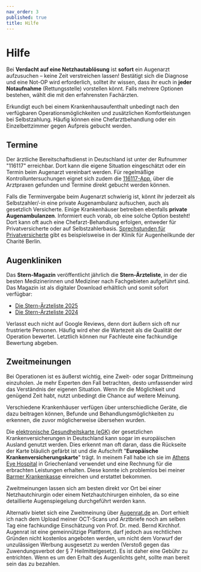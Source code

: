 ```yaml
---
nav_order: 3
published: true
title: Hilfe
---
```


# Hilfe

Bei **Verdacht auf eine Netzhautablösung** ist **sofort** ein Augenarzt aufzusuchen – keine Zeit verstreichen lassen! Bestätigt sich die Diagnose und eine Not-OP wird erforderlich, solltet ihr wissen, dass ihr euch in **jeder Notaufnahme** (Rettungsstelle) vorstellen könnt. Falls mehrere Optionen bestehen, wählt die mit den erfahrensten Fachärzten.

Erkundigt euch bei einem Krankenhausaufenthalt unbedingt nach den verfügbaren Operationsmöglichkeiten und zusätzlichen Komfortleistungen bei Selbstzahlung. Häufig können eine Chefarztbehandlung oder ein Einzelbettzimmer gegen Aufpreis gebucht werden.

## Termine

Der ärztliche Bereitschaftsdienst in Deutschland ist unter der Rufnummer "116117" erreichbar. Dort kann die eigene Situation eingeschätzt oder ein Termin beim Augenarzt vereinbart werden. Für regelmäßige Kontrolluntersuchungen eignet sich zudem die [116117-App](https://116117.app/), über die Arztpraxen gefunden und Termine direkt gebucht werden können.

Falls die Terminvergabe beim Augenarzt schwierig ist, könnt ihr jederzeit als Selbstzahler/-in eine private Augenambulanz aufsuchen, auch als gesetzlich Versicherte. 
Einige Krankenhäuser betreiben ebenfalls **private Augenambulanzen**. Informiert euch vorab, ob eine solche Option besteht! Dort kann oft auch eine Chefarzt-Behandlung erfolgen, entweder für Privatversicherte oder auf Selbstzahlerbasis. [Sprechstunden für Privatversicherte](https://augenklinik.charite.de/fuer_patienten/ambulante_anmeldung_sprechzeiten/sprechstunden_am_cvk) gibt es beispielsweise in der Klinik für Augenheilkunde der Charité Berlin.


## Augenkliniken

Das **Stern-Magazin** veröffentlicht jährlich die **Stern-Ärzteliste**, in der die besten Medizinerinnen und Mediziner nach Fachgebieten aufgeführt sind. Das Magazin ist als digitaler Download erhältlich und somit sofort verfügbar:

- [Die Stern-Ärzteliste 2025](https://shop.stern.de/de_DE/einzelhefte/sonderausgaben/stern-extra-epaper-01-2025/2175869.html)
- [Die Stern-Ärzteliste 2024](https://shop.stern.de/de_DE/einzelhefte/sonderausgaben/stern-extra-epaper-01-2024/2148526.html)

Verlasst euch nicht auf Google Reviews, denn dort äußern sich oft nur frustrierte Personen. Häufig wird eher die Wartezeit als die Qualität der Operation bewertet. Letztlich können nur Fachleute eine fachkundige Bewertung abgeben.

## Zweitmeinungen

Bei Operationen ist es äußerst wichtig, eine Zweit- oder sogar Drittmeinung einzuholen. Je mehr Experten den Fall betrachten, desto umfassender wird das Verständnis der eigenen Situation. Wenn ihr die Möglichkeit und genügend Zeit habt, nutzt unbedingt die Chance auf weitere Meinung. 

Verschiedene Krankenhäuser verfügen über unterschiedliche Geräte, die dazu beitragen können, Befunde und Behandlungsmöglichkeiten zu erkennen, die zuvor möglicherweise übersehen wurden.

Die [elektronische Gesundheitskarte (eGK)](https://www.bundesgesundheitsministerium.de/themen/digitalisierung/elektronische-gesundheitskarte.html) der gesetzlichen Krankenversicherungen in Deutschland kann sogar im europäischen Ausland genutzt werden. Dies erkennt man oft daran, dass die Rückseite der Karte bläulich gefärbt ist und die Aufschrift "**Europäische Krankenversicherungskarte**" trägt. In meinem Fall habe ich sie im [Athens Eye Hospital](https://www.athenseyehospital.gr/de/) in Griechenland verwendet und eine Rechnung für die erbrachten Leistungen erhalten. Diese konnte ich problemlos bei meiner [Barmer Krankenkasse](https://www.barmer.de/) einreichen und erstattet bekommen.

Zweitmeinungen lassen sich am besten direkt vor Ort bei einer Netzhautchirurgin oder einem Netzhautchirurgen einholen, da so eine detaillierte Augenspiegelung durchgeführt werden kann.

Alternativ bietet sich eine Zweitmeinung über [Augenrat.de](https://augenrat.de/) an. Dort erhielt ich nach dem Upload meiner OCT-Scans und Arztbriefe noch am selben Tag eine fachkundige Einschätzung von Prof. Dr. med. Bernd Kirchhof. Augenrat ist eine gemeinnützige Plattform, darf jedoch aus rechtlichen Gründen nicht kostenlos angeboten werden, um nicht dem Vorwurf der unzulässigen Werbung ausgesetzt zu werden (Verstoß gegen das Zuwendungsverbot der § 7 Heilmittelgesetz). Es ist daher eine Gebühr zu entrichten. Wenn es um den Erhalt des Augenlichts geht, sollte man bereit sein das zu bezahlen.
